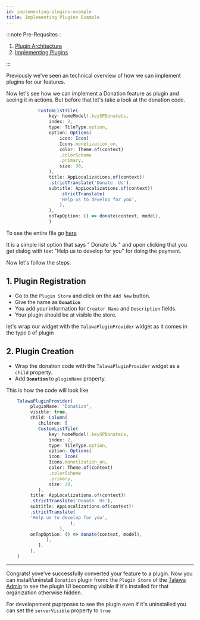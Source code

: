 ```yaml
---
id: implementing-plugins-example
title: Implementing Plugins Example
---
```


:::note
Pre-Requsites :

1. [Plugin Architecture ](./plugin-architecture.md)
2. [Implementing Plugins](./implementing-plugins.md)

:::

Previously we've seen an technical overview of how we can implement plugins for our features.

Now let's see how we can implement a Donation feature as plugin and seeing it in actions. But before that let's take a look at the donation code.

```js
            CustomListTile(
                key: homeModel!.keySPDonateUs,
                index: 2,
                type: TileType.option,
                option: Options(
                    icon: Icon(
                    Icons.monetization_on,
                    color: Theme.of(context)
                    .colorScheme
                    .primary,
                    size: 30,
                ),
                title: AppLocalizations.of(context)!
                .strictTranslate('Donate  Us'),
                subtitle: AppLocalizations.of(context)!
                    .strictTranslate(
                    'Help us to develop for you',
                    ),
                ),
                onTapOption: () => donate(context, model),
                )
```

To see the entire file go [here](https://github.com/Palisadoesfoundation/talawa/blob/2a14faa4363ca26426fb2f9a8b39082c08e6597b/lib/views/after_auth_screens/profile/profile_page.dart)

It is a simple list option that says " Donate Us " and upon clicking that you get dialog with text "Help us to develop for you" for doing the payment.

Now let's follow the steps.

## 1. Plugin Registration

- Go to the `Plugin Store` and click on the `Add New` button.
- Give the name as <strong> `Donation` </strong>
- You add your information for `Creator Name` and `Description` fields.
- Your plugin should be at visible the store.

let's wrap our widget with the `TalawaPluginProvider` widget as it comes in the type `B` of plugin

## 2. Plugin Creation

- Wrap the donation code with the `TalawaPluginProvider` widget as a `child` property.
- Add <strong> `Donation` </strong> to `pluginName` property.

This is how the code will look like

```js
    TalawaPluginProvider(
         pluginName: "Donation",
         visible: true,
         child: Column(
            children: [
            CustomListTile(
                key: homeModel!.keySPDonateUs,
                index: 2,
                type: TileType.option,
                option: Options(
                icon: Icon(
                Icons.monetization_on,
                color: Theme.of(context)
                .colorScheme
                .primary,
                size: 30,
            ),
         title: AppLocalizations.of(context)!
         .strictTranslate('Donate  Us'),
         subtitle: AppLocalizations.of(context)!
         .strictTranslate(
         'Help us to develop for you',
                        ),
                    ),
         onTapOption: () => donate(context, model),
               ),
            ],
         ),
    )

```

---

Congrats! yove've successfully converted your feature to a plugin. Now you can  install/uninstall  `Donation`  plugin fromc the  `Plugin Store`  of the  [Talawa Admin](https://github.com/PalisadoesFoundation/talawa-admin) to see the plugin UI becoming visible if it's installed for that organization otherwise hidden.

For developement puprposes to see the plugin even if it's uninstalled you can set the `serverVisible` property to `true`
